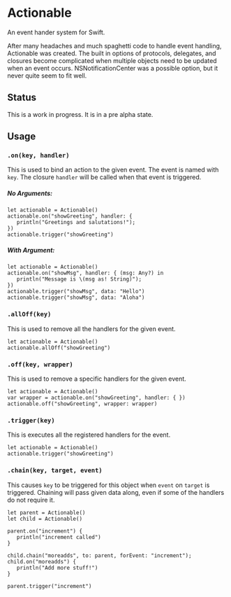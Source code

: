 # Actionable
An event hander system for Swift.

After many headaches and much spaghetti code to handle event handling, Actionable was created. The built in options of protocols, delegates, and closures become complicated when multiple objects need to be updated when an event occurs. NSNotificationCenter was a possible option, but it never quite seem to fit well.



## Status

This is a work in progress. It is in a pre alpha state.



## Usage

### `.on(key, handler)`

This is used to bind an action to the given event. The event is named with `key`. The closure `handler` will be called when that event is triggered.

##### No Arguments:
```
let actionable = Actionable()
actionable.on("showGreeting", handler: {
   println("Greetings and salutations!");
})
actionable.trigger("showGreeting")
```

##### With Argument:
```
let actionable = Actionable()
actionable.on("showMsg", handler: { (msg: Any?) in
   println("Message is \(msg as! String)");
})
actionable.trigger("showMsg", data: "Hello")
actionable.trigger("showMsg", data: "Aloha")
```

### `.allOff(key)`

This is used to remove all the handlers for the given event.

```
let actionable = Actionable()
actionable.allOff("showGreeting")
```

### `.off(key, wrapper)`

This is used to remove a specific handlers for the given event.

```
let actionable = Actionable()
var wrapper = actionable.on("showGreeting", handler: { })
actionable.off("showGreeting", wrapper: wrapper)
```

### `.trigger(key)`

This is executes all the registered handlers for the event.

```
let actionable = Actionable()
actionable.trigger("showGreeting")
```

### `.chain(key, target, event)`

This causes `key` to be triggered for this object when `event` on `target` is triggered. Chaining will pass given data along, even if some of the handlers do not require it.

```
let parent = Actionable()
let child = Actionable()

parent.on("increment") {
   println("increment called")
}

child.chain("moreadds", to: parent, forEvent: "increment");
child.on("moreadds") {
   println("Add more stuff!")
}

parent.trigger("increment")
```
